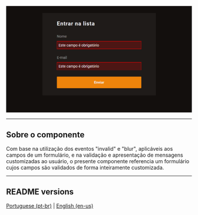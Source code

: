 <div align="center">
  <img src="./.github/demo.png" />
</div>

<hr>

## Sobre o componente

<p>
  Com base na utilização dos eventos "invalid" e "blur", aplicáveis aos campos de um formulário, e na validação e apresentação de mensagens customizadas ao usuário, o presente componente referencia um formulário cujos campos são validados de forma inteiramente customizada.
</p>

<hr>

## README versions

<div>
  <a href="https://github.com/ThiagoBrito-Dev/practicing-form-data-validation/blob/main/README.md">
    Portuguese (pt-br)</a>
  |   
  <a href="https://github.com/ThiagoBrito-Dev/practicing-form-data-validation/blob/main/README-en.md">
    English (en-us)</a>
</div>

